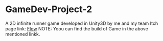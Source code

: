 # GameDev-Project-2
A 2D infinite runner game developed in Unity3D by me and my team
Itch page link: <a href="https://abhishek-pardhi.itch.io/flowhttpsgithubcomabhishekpardhigamedev-project-2git">Flow</a>
NOTE: Yoou can find the build of Game in the above mentioned linkk.
